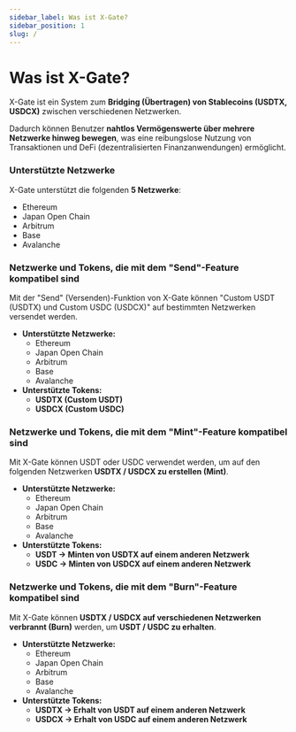 ```yaml
---
sidebar_label: Was ist X-Gate?
sidebar_position: 1
slug: /
---
```


# Was ist X-Gate?

X-Gate ist ein System zum **Bridging (Übertragen) von Stablecoins (USDTX, USDCX)** zwischen verschiedenen Netzwerken.

Dadurch können Benutzer **nahtlos Vermögenswerte über mehrere Netzwerke hinweg bewegen**, was eine reibungslose Nutzung von Transaktionen und DeFi (dezentralisierten Finanzanwendungen) ermöglicht.

### **Unterstützte Netzwerke**

X-Gate unterstützt die folgenden **5 Netzwerke**:

- Ethereum
- Japan Open Chain
- Arbitrum
- Base
- Avalanche

### **Netzwerke und Tokens, die mit dem "Send"-Feature kompatibel sind**

Mit der "Send" (Versenden)-Funktion von X-Gate können "Custom USDT (USDTX) und Custom USDC (USDCX)" auf bestimmten Netzwerken versendet werden.

- **Unterstützte Netzwerke:**
    - Ethereum
    - Japan Open Chain
    - Arbitrum
    - Base
    - Avalanche
- **Unterstützte Tokens:**
    - **USDTX (Custom USDT)**
    - **USDCX (Custom USDC)**

### **Netzwerke und Tokens, die mit dem "Mint"-Feature kompatibel sind**

Mit X-Gate können USDT oder USDC verwendet werden, um auf den folgenden Netzwerken **USDTX / USDCX zu erstellen (Mint)**.

- **Unterstützte Netzwerke:**
    - Ethereum
    - Japan Open Chain
    - Arbitrum
    - Base
    - Avalanche
- **Unterstützte Tokens:**
    - **USDT → Minten von USDTX auf einem anderen Netzwerk**
    - **USDC → Minten von USDCX auf einem anderen Netzwerk**

### **Netzwerke und Tokens, die mit dem "Burn"-Feature kompatibel sind**

Mit X-Gate können **USDTX / USDCX auf verschiedenen Netzwerken verbrannt (Burn)** werden, um **USDT / USDC zu erhalten**.

- **Unterstützte Netzwerke:**
    - Ethereum
    - Japan Open Chain
    - Arbitrum
    - Base
    - Avalanche
- **Unterstützte Tokens:**
    - **USDTX → Erhalt von USDT auf einem anderen Netzwerk**
    - **USDCX → Erhalt von USDC auf einem anderen Netzwerk**